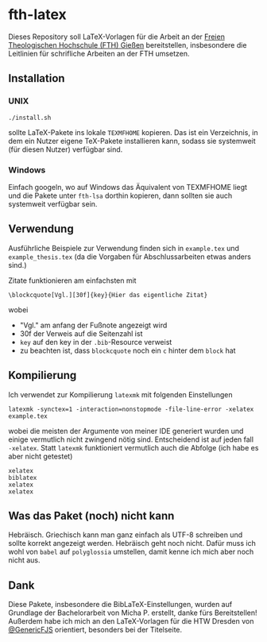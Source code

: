 # fth-latex
Dieses Repository soll LaTeX-Vorlagen für die Arbeit an der [Freien Theologischen Hochschule (FTH) Gießen](https://fthgiessen.de) bereitstellen, insbesondere die Leitlinien für schrifliche Arbeiten an der FTH umsetzen.

## Installation
### UNIX
```
./install.sh
```
sollte LaTeX-Pakete ins lokale `TEXMFHOME` kopieren. Das ist ein Verzeichnis, in dem ein Nutzer eigene TeX-Pakete installieren kann, sodass sie systemweit (für diesen Nutzer) verfügbar sind.

### Windows
Einfach googeln, wo auf Windows das Äquivalent von TEXMFHOME liegt und die Pakete unter `fth-lsa` dorthin kopieren, dann sollten sie auch systemweit verfügbar sein.

## Verwendung
Ausführliche Beispiele zur Verwendung finden sich in `example.tex` und `example_thesis.tex` (da die Vorgaben für Abschlussarbeiten etwas anders sind.)

Zitate funktionieren am einfachsten mit
```
\blockcquote[Vgl.][30f]{key}{Hier das eigentliche Zitat}
```
wobei
- "Vgl." am anfang der Fußnote angezeigt wird
- 30f der Verweis auf die Seitenzahl ist
- `key` auf den key in der `.bib`-Resource verweist
- zu beachten ist, dass `blockcquote` noch ein `c` hinter dem `block` hat

## Kompilierung
Ich verwendet zur Kompilierung `latexmk` mit folgenden Einstellungen
```
latexmk -synctex=1 -interaction=nonstopmode -file-line-error -xelatex example.tex
```
wobei die meisten der Argumente von meiner IDE generiert wurden und einige vermutlich nicht zwingend nötig sind. Entscheidend ist auf jeden fall `-xelatex`. Statt `latexmk` funktioniert vermutlich auch die Abfolge (ich habe es aber nicht getestet)
```
xelatex
biblatex
xelatex
xelatex
```

## Was das Paket (noch) nicht kann
Hebräisch. Griechisch kann man ganz einfach als UTF-8 schreiben und sollte korrekt angezeigt werden. Hebräisch geht noch nicht. Dafür muss ich wohl von `babel` auf `polyglossia` umstellen, damit kenne ich mich aber noch nicht aus.

## Dank
Diese Pakete, insbesondere die BibLaTeX-Einstellungen, wurden auf Grundlage der Bachelorarbeit von Micha P. erstellt, danke fürs Bereitstellen! Außerdem habe ich mich an den LaTeX-Vorlagen für die HTW Dresden von [@GenericFJS](https://github.com/genericFJS) orientiert, besonders bei der Titelseite.
